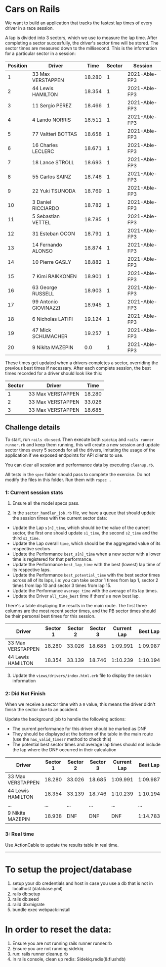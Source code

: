 # Cars on Rails

We want to build an application that tracks the fastest lap times of every
driver in a race session.

A lap is divided into 3 sectors, which we use to measure the lap time. After
completing a sector succesfully, the driver's sector time will be stored. The
sector times are measured down to the millisecond. This is the information for a
particular sector in a session:

| Position | Driver                | Time   | Sector | Session       |
|----------|-----------------------|--------|--------|---------------|
| 1        | 33 Max VERSTAPPEN     | 18.280 | 1      | 2021-Able-FP3 |
| 2        | 44 Lewis HAMILTON     | 18.354 | 1      | 2021-Able-FP3 |
| 3        | 11 Sergio PEREZ       | 18.466 | 1      | 2021-Able-FP3 |
| 4        | 4 Lando NORRIS        | 18.511 | 1      | 2021-Able-FP3 |
| 5        | 77 Valtteri BOTTAS    | 18.658 | 1      | 2021-Able-FP3 |
| 6        | 16 Charles LECLERC    | 18.671 | 1      | 2021-Able-FP3 |
| 7        | 18 Lance STROLL       | 18.693 | 1      | 2021-Able-FP3 |
| 8        | 55 Carlos SAINZ       | 18.746 | 1      | 2021-Able-FP3 |
| 9        | 22 Yuki TSUNODA       | 18.769 | 1      | 2021-Able-FP3 |
| 10       | 3 Daniel RICCIARDO    | 18.782 | 1      | 2021-Able-FP3 |
| 11       | 5 Sebastian VETTEL    | 18.785 | 1      | 2021-Able-FP3 |
| 12       | 31 Esteban OCON       | 18.791 | 1      | 2021-Able-FP3 |
| 13       | 14 Fernando ALONSO    | 18.874 | 1      | 2021-Able-FP3 |
| 14       | 10 Pierre GASLY       | 18.882 | 1      | 2021-Able-FP3 |
| 15       | 7 Kimi RAIKKONEN      | 18.901 | 1      | 2021-Able-FP3 |
| 16       | 63 George RUSSELL     | 18.903 | 1      | 2021-Able-FP3 |
| 17       | 99 Antonio GIOVINAZZI | 18.945 | 1      | 2021-Able-FP3 |
| 18       | 6 Nicholas LATIFI     | 19.124 | 1      | 2021-Able-FP3 |
| 19       | 47 Mick SCHUMACHER    | 19.257 | 1      | 2021-Able-FP3 |
| 20       | 9 Nikita MAZEPIN      | 0.0    | 1      | 2021-Able-FP3 |

These times get updated when a drivers completes a sector, overriding the
previous best times if necessary. After each complete session, the best times
recorded for a driver should look like this:

| Sector | Driver            | Time   |
|--------|-------------------|--------|
| 1      | 33 Max VERSTAPPEN | 18.280 |
| 2      | 33 Max VERSTAPPEN | 33.026 |
| 3      | 33 Max VERSTAPPEN | 18.685 |

## Challenge details

To start, run `rails db:seed`. Then execute both `sidekiq` and `rails runner
runner.rb` and keep them running, this will create a new session and update
sector times every 5 seconds for all the drivers, imitating the usage of the
application if we exposed endpoints for API clients to use.

You can clear all session and performance data by executing `cleanup.rb`.

All tests in the `spec` folder should pass to complete the exercise. Do not
modify the files in this folder. Run them with `rspec .`

### 1: Current session stats

1) Ensure all the model specs pass.

2) In the `sector_handler_job.rb` file, we have a queue that should update the
session times with the current sector data:

- Update the Lap `s[n]_time`, which should be the value of the current sector,
  the first one should update `s1_time`, the second `s2_time` and the third `s3_time`.
- Update the Lap overall `time`, which should be the aggregated value of its
  respective sectors
- Update the Performance `best_s[n]_time` when a new sector with a lower time is
  registered for that performance.
- Update the Performance `best_lap_time` with the best (lowest) lap time of its
  respective laps.
- Update the Performance `best_potential_time` with the best sector times
  across all of its laps, i.e: you can take sector 1 times from lap 1, sector 2
  times from lap 10 and sector 3 times from lap 15.
- Update the Performance `average_time` with the average of its lap times.
- Update the Driver `all_time_best` time if there's a new best lap.

There's a table displaying the results in the main route. The first three
columns are the most recent sector times, and the PB sector times should be
their personal best times for this session.

| Driver            | Sector 1 | Sector 2 | Sector 3 | Current Lap | Best Lap | PB S1  | PB S2  | PB S3  | PB Lap   | Avg Lap  | All Time Best |
|-------------------|----------|----------|----------|-------------|----------|--------|--------|--------|----------|----------|---------------|
| 33 Max VERSTAPPEN | 18.280   | 33.026   | 18.685   | 1:09.991    | 1:09.987 | 18.271 | 33.021 | 18.685 | 1:09.977 | 1:09.988 | 1:09.977      |
| 44 Lewis HAMILTON | 18.354   | 33.139   | 18.746   | 1:10.239    | 1:10.194 | 18.292 | 33.099 | 18.693 | 1:10.084 | 1:10.112 | 1:10.084      |

3) Update the `views/drivers/index.html.erb` file to display the session information

### 2: Did Not Finish

When we receive a sector time with a `0` value, this means the driver didn't
finish the sector due to an accident.

Update the background job to handle the following actions:

- The current performance for this driver should be marked as DNF
- They should be displayed at the bottom of the table in the main route (use the
  `has_valid_times?` method to check this)
- The potential best sector times and average lap times should not include the
  lap where the DNF occurred in their calculation

| Driver            | Sector 1 | Sector 2 | Sector 3 | Current Lap | Best Lap | PB S1  | PB S2  | PB S3  | PB Lap   | Avg Lap  | All Time Best |
|-------------------|----------|----------|----------|-------------|----------|--------|--------|--------|----------|----------|---------------|
| 33 Max VERSTAPPEN | 18.280   | 33.026   | 18.685   | 1:09.991    | 1:09.987 | 18.271 | 33.021 | 18.685 | 1:09.977 | 1:09.988 | 1:09.977      |
| 44 Lewis HAMILTON | 18.354   | 33.139   | 18.746   | 1:10.239    | 1:10.194 | 18.292 | 33.099 | 18.693 | 1:10.084 | 1:10.112 | 1:10.084      |
| ...               | ...      | ...      | ...      | ...         | ...      | ...    | ...    | ...    | ...      | ...      | ...           |
| 9  Nikita MAZEPIN | 18.938   | DNF      | DNF      | DNF         | 1:14.783 | 19.492 | 34.484 | 20.553 | 1:14.529 | 1:15.103 | 1:14.893      |

### 3: Real time

Use ActionCable to update the results table in real time.




-------------------------------------------------------

# To setup the project/database
1. setup your db credentials and host in case you use a db that is not in localhost (database.yml)
2. rails db:setup
3. rails db:seed
4. raild db:migrate
5. bundle exec webpack:install

# In order to reset the data:
1. Ensure you are not running rails runner runner.rb
2. Ensure you are not running sidekiq
3. run: rails runner cleanup.rb
4. In rails console, clean up redis: Sidekiq.redis(&:flushdb)
